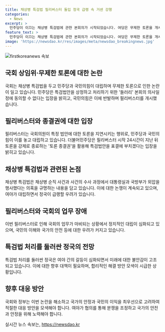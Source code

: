 ```yaml
---
title: 채상병 특검법 필리버스터 돌입 정국 급랭 속 거센 강행
categories:
  - News
excerpt: >
  민주당이 이끄는 채상병 특검법에 관한 본회의가 시작되었습니다. 여당은 무제한 토론을 개시하고, 특검법안 처리를 위해 토론 종결권을 활용하겠다는 입장입니다. 이에 야당은 필리버스터를 시작하고, 대통령의 재의요구권 행사가 예상되어 정치 상황이 급격히 악화될 전망입니다. 여기에 국회의장과 민주당을 규탄하는 피켓시위와 연좌 농성이 이어지고 있습니다. 또한, 국회법에 따라 필리버스터를 중단시킬 수 있는 상황이 마련되어 있으며, 이에 대한 기대와 관심이 증폭되고 있습니다.
feature_text: >
  민주당이 이끄는 채상병 특검법에 관한 본회의가 시작되었습니다. 여당은 무제한 토론을 개시하고, 특검법안 처리를 위해 토론 종결권을 활용하겠다는 입장입니다. 이에 야당은 필리버스터를 시작하고, 대통령의 재의요구권 행사가 예상되어 정치 상황이 급격히 악화될 전망입니다. 여기에 국회의장과 민주당을 규탄하는 피켓시위와 연좌 농성이 이어지고 있습니다. 또한, 국회법에 따라 필리버스터를 중단시킬 수 있는 상황이 마련되어 있으며, 이에 대한 기대와 관심이 증폭되고 있습니다.
image: 'https://newsdao.kr/res/images/meta/newsdao_breakingnews.jpg'
---
```


<p><img src="https://newsdao.kr/res/images/meta/newsdao_breakingnews.jpg" alt="firstkoreanews 속보" /></p>

<h2 data-ke-size="size26">국회 상임위·무제한 토론에 대한 논란</h2>

<p data-ke-size="size16">국회는 채상병 특검법을 두고 민주당과 국민의힘이 대립하며 무제한 토론으로 인한 논란이 일고 있습니다. 민주당은 특검법안을 상정하고 처리하기 위한 '들러리' 본회의 의사일정에 동의할 수 없다는 입장을 밝히고, 국민의힘은 이에 반발하며 필리버스터를 개시했습니다.</p>

<h2 data-ke-size="size26">필리버스터와 종결권에 대한 입장</h2>

<p data-ke-size="size16">필리버스터는 국회의원이 특정 법안에 대한 토론을 지연시키는 행위로, 민주당과 국민의힘이 이를 놓고 대립하고 있습니다. 더불어민주당은 필리버스터 시작 24시간이 지난 뒤 토론을 강제로 종료하는 '토론 종결권'을 활용해 특검법안을 표결에 부치겠다는 입장을 밝히고 있습니다.</p>

<h2 data-ke-size="size26">채상병 특검법과 관련된 논점</h2>

<p data-ke-size="size16">채상병 특검법은 채상병 순직 사건과 사건의 수사 과정에서 대통령실과 국방부가 외압을 행사했다는 의혹을 규명하는 내용을 담고 있습니다. 이에 대한 논쟁이 계속되고 있으며, 여야가 대립하면서 정국이 급랭할 우려가 있습니다.</p>

<h2 data-ke-size="size26">필리버스터와 국회의 업무 장애</h2>

<p data-ke-size="size16">이번 필리버스터로 인해 국회의 업무가 마비되는 상황에서 정치적인 대립이 심화되고 있으며, 국민의 이해와 국가의 안전 등에 대한 우려가 커지고 있습니다.</p>

<h2 data-ke-size="size26">특검법 처리를 둘러싼 정국의 전망</h2>

<p data-ke-size="size16">특검법 처리를 둘러싼 정국은 여야 간의 갈등이 심화되면서 미래에 대한 불안감이 고조되고 있습니다. 이에 대한 향후 대책이 필요하며, 합리적인 해결 방안 모색이 시급한 상황입니다.</p>

<h2 data-ke-size="size26">향후 대응 방안</h2>

<p data-ke-size="size16">국회와 정부는 이번 논란을 해소하고 국가의 안정과 국민의 이익을 최우선으로 고려하여 적절한 대응 방안을 모색해야 합니다. 여야가 협의를 통해 분쟁을 조정하고 국가의 안전과 안정을 위해 노력해야 합니다.</p>
실시간 뉴스 속보는, <a href="https://newsdao.kr" rel="dofollow">https://newsdao.kr</a>


